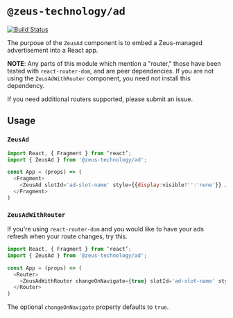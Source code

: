 # `@zeus-technology/ad`

[![Build Status](https://travis-ci.org/WapoZeusTechnology/zeus-technology.svg?branch=master)](https://travis-ci.org/WapoZeusTechnology/zeus-technology)

The purpose of the `ZeusAd` component is to embed a Zeus-managed advertisement into a React app.

**NOTE**: Any parts of this module which mention a "router," those have been tested with `react-router-dom`, and are peer dependencies. If you are not using the `ZeusAdWithRouter` component, you need not install this dependency.

If you need additional routers supported, please submit an issue.

## Usage

### `ZeusAd`

```js
import React, { Fragment } from ‘react’;
import { ZeusAd } from '@zeus-technology/ad';

const App = (props) => (
  <Fragment>
    <ZeusAd slotId='ad-slot-name' style={{display:visible?'':'none'}} />
  </Fragment>
)
```

### `ZeusAdWithRouter`

If you're using `react-router-dom` and you would like to have your ads refresh when your route changes, try this.

```js
import React, { Fragment } from ‘react’;
import { ZeusAd } from '@zeus-technology/ad';

const App = (props) => (
  <Router>
    <ZeusAdWithRouter changeOnNavigate={true} slotId='ad-slot-name' style={{display:visible?'':'none'}} />
  </Router>
)
```

The optional `changeOnNavigate` property defaults to `true`.
